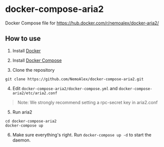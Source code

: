 # docker-compose-aria2
Docker Compose file for https://hub.docker.com/r/nemoalex/docker-aria2/

## How to use

1. Install [Docker](https://docs.docker.com/linux/step_one/)

2. Install [Docker Compose](https://docs.docker.com/compose/install/)

3. Clone the repository

  ```
  git clone https://github.com/NemoAlex/docker-compose-aria2.git
  ```
4. Edit `docker-compose-aria2/docker-compose.yml` and `docker-compose-aria2/etc/aria2.conf`

  > Note: We strongly recommend setting a rpc-secret key in aria2.conf

5. Run aria2

  ```
  cd docker-compose-aria2
  docker-compose up
  ```

6. Make sure everything's right. Run `docker-compose up -d` to start the daemon.
